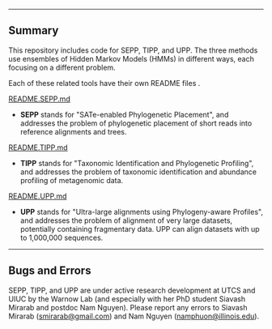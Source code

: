 ------------------------------------
Summary
------------------------------------
This repository includes code for SEPP, TIPP, and UPP.  The three methods use ensembles of Hidden Markov Models (HMMs) in different ways, each focusing on a different problem. 

Each of these related tools have their own README files .

[README.SEPP.md](README.SEPP.md)
* **SEPP** stands for "SATe-enabled Phylogenetic Placement", and addresses the problem of phylogenetic placement of short reads into reference alignments and trees. 

[README.TIPP.md](README.TIPP.md)
* **TIPP** stands for "Taxonomic Identification and Phylogenetic Profiling", and addresses the problem of taxonomic identification and abundance profiling of metagenomic data. 

[README.UPP.md](README.UPP.md)
* **UPP** stands for "Ultra-large alignments using Phylogeny-aware Profiles", and addresses the problem of alignment of very large datasets, potentially containing fragmentary data. UPP can align datasets with up to 1,000,000 sequences. 


---------------------------------------------
Bugs and Errors
---------------------------------------------
SEPP, TIPP, and UPP are under active research development at UTCS and UIUC by the Warnow Lab (and especially with her PhD student Siavash Mirarab and postdoc Nam Nguyen). Please report any errors to Siavash Mirarab (smirarab@gmail.com) and Nam Nguyen (namphuon@illinois.edu).


